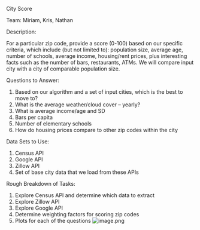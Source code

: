 
City Score

Team: Miriam, Kris, Nathan

Description:

For a particular zip code, provide a score (0-100) based on our specific criteria, which include (but not limited to): population size, average age, number of schools, average income, housing/rent prices, plus interesting facts such as the number of bars, restaurants, ATMs. We will compare input city with a city of comparable population size.

Questions to Answer:
1)	Based on our algorithm and a set of input cities, which is the best to move to?
2)	What is the average weather/cloud cover – yearly?
3)	What is average income/age and SD
4)	Bars per capita
5)	Number of elementary schools
6)	How do housing prices compare to other zip codes within the city

Data Sets to Use:
1)	Census API
2)	Google API
3)	Zillow API
4)	Set of base city data that we load from these APIs

Rough Breakdown of Tasks:
1)	Explore Census API and determine which data to extract
2)	Explore Zillow API 
3)	Explore Google API
4)	Determine weighting factors for scoring zip codes
5)	Plots for each of the questions
![image.png](attachment:image.png)
